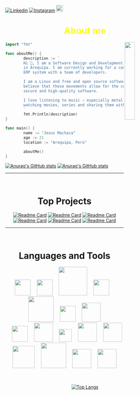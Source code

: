 [![Linkedin](https://img.shields.io/badge/-LinkedIn-blue?style=flat&logo=Linkedin&logoColor=white)](https://www.linkedin.com/in/jesus-g-machaca-136119276/)
[![Instagram](https://img.shields.io/badge/-Instagram-c13584?style=flat&labelColor=c13584&logo=instagram&logoColor=white)](https://www.instagram.com/gonza_machaca)
[<img src="https://img.shields.io/github/followers/jsusmachaca?label=follow&style=social" height="22" title="Follow me" />](https://github.com/jsusmachaca) 

<h1 align="center" style="color: yellow"><pan>About me </span></h1>

<img align="right" src="https://media.tenor.com/500rWqut3sMAAAAj/party-gopher.gif" width="25%">

```go
import "fmt"

func aboutMe() {
        description := `
        Hi 👋, I am a Software Design and Development student at Tecsup
        in Arequipa. I am currently working for a company developing an
        ERP system with a team of developers.

        I am a Linux and free and open source software enthusiast; I firmly
        believe that these movements allow for the construction of more
        secure and high-quality software.

        I love listening to music 🎶 especially metal 🤟, I also love
        watching movies, series and sharing them with my family.
        `
        fmt.Println(description)
}

func main() {
        name := "Jesus Machaca"
        age := 21
        location := "Arequipa, Perú"

        aboutMe()
}

```

[![Anurag's GitHub stats](https://github-readme-stats.vercel.app/api?username=jsusmachaca)](https://github.com/anuraghazra/github-readme-stats)
[![Anurag's GitHub stats](https://github-readme-stats.vercel.app/api?username=jsusmachaca)](https://github.com/anuraghazra/github-readme-stats)

---

</br>
<h1 align="center">Top ​​Projects</h1>
<div align="center">
  
[![Readme Card](https://github-readme-stats.vercel.app/api/pin/?username=jsusmachaca&repo=takanakuq-kuna&theme=tokyonight)](https://github.com/jsusmachaca/takanakuq-kuna)
[![Readme Card](https://github-readme-stats.vercel.app/api/pin/?username=jsusmachaca&repo=takanakuq-kuna-mobile&theme=tokyonight)](https://github.com/jsusmachaca/takanakuq-kuna-mobile)
[![Readme Card](https://github-readme-stats.vercel.app/api/pin/?username=jsusmachaca&repo=qtheme&theme=tokyonight)](https://github.com/jsusmachaca/qtheme)
[![Readme Card](https://github-readme-stats.vercel.app/api/pin/?username=jsusmachaca&repo=wireconf&theme=tokyonight)](https://github.com/jsusmachaca/wireconf)
[![Readme Card](https://github-readme-stats.vercel.app/api/pin/?username=jsusmachaca&repo=tiksup&theme=tokyonight)](https://github.com/jsusmachaca/tiksup)
[![Readme Card](https://github-readme-stats.vercel.app/api/pin/?username=jsusmachaca&repo=fileserver&theme=tokyonight)](https://github.com/jsusmachaca/fileserver)

</div>

---

</br>
<h1 align="center">Languages ​​and Tools</h1>
<div align="center">
    <!-- first row -->
    <div aling="center">
        <img src="https://github.com/JsasMachaca/JsasMachaca/assets/118281223/e750ca60-d219-40ae-9223-a03ce42259f7" width="50px">
        <span src="..." width="60px">&nbsp;&nbsp;&nbsp;</span src="..." width="60px">
        <img src="https://github.com/JsasMachaca/JsasMachaca/assets/118281223/3564c78f-8d49-49bc-bce0-ce54b071cf55" width="50px">
        <span src="..." width="60px">&nbsp;&nbsp;&nbsp;</span src="..." width="60px">
        <img src="https://github.com/user-attachments/assets/07167fc4-cb8f-4edc-9ad4-804df3ecbb04" width="90px">
        <span src="..." width="60px">&nbsp;&nbsp;&nbsp;</span src="..." width="60px">
        <img src="https://github.com/user-attachments/assets/f3b4be9d-f760-46f7-b0cc-ee539aa44594" width="50px">
        <span src="..." width="60px">&nbsp;&nbsp;&nbsp;</span src="..." width="60px">
        <img src="https://d1zviajkun9gxg.cloudfront.net/user/prod/2020/01/05/fastpages-892f9602-fc52-42e6-9e81-2ea8f1477f89.png" width="80px">
        <span src="..." width="60px">&nbsp;&nbsp;&nbsp;</span src="..." width="60px">
        <img src="https://github.com/user-attachments/assets/c0ec0c49-94cb-43d7-aec1-a920c73121ce" width="50px">
        <span src="..." width="60px">&nbsp;&nbsp;&nbsp;</span src="..." width="60px">
        <img src="https://github.com/user-attachments/assets/90be0ebc-1a17-4c38-ac52-07ce19b9b124" width="60px">
    </div>
    <!-- second row -->
    <div>
        <span src="..." width="60px">&nbsp;&nbsp;&nbsp;</span src="..." width="60px">
        <img src="https://github.com/JsasMachaca/JsasMachaca/assets/118281223/5da42dba-02da-4e14-a498-56899d8ac130" width="50px">
        <span src="..." width="60px">&nbsp;&nbsp;&nbsp;</span src="..." width="60px">
        <img src="https://github.com/user-attachments/assets/2f99c7a1-b57f-4fde-b4a7-63b45ddfce90" width="60px">
        <span src="..." width="60px">&nbsp;&nbsp;&nbsp;</span src="..." width="60px">
        <img src="https://github.com/user-attachments/assets/b0acfc35-1553-4d82-8436-940e1c4453d7" width="40px">
        <span src="..." width="60px">&nbsp;&nbsp;&nbsp;</span src="..." width="60px">
        <img src="https://github.com/user-attachments/assets/0a104ea0-04af-4fc6-9b6b-e5c33804613c" width="60px">
        <span src="..." width="60px">&nbsp;&nbsp;&nbsp;</span src="..." width="60px">      
        <img src="https://github.com/user-attachments/assets/29142760-8e4d-45c9-9509-36784a5e8026" width="60px">
    </div>
    <!-- first row -->
    <div>
        <img src="https://github.com/JsasMachaca/JsasMachaca/assets/118281223/d74a536d-5b51-4bc8-80ab-058451a46e89" width="70px">
        <span src="..." width="60px">&nbsp;&nbsp;&nbsp;</span src="..." width="60px">
        <img src="https://github.com/user-attachments/assets/fc46a101-a370-4359-917d-2715cea0c923" width="80px">
        <span src="..." width="60px">&nbsp;&nbsp;&nbsp;</span src="..." width="60px">
        <img src="https://github.com/user-attachments/assets/11336412-cf68-41db-bbc3-09b8ec8b77fb" width="60px">
        <span src="..." width="60px">&nbsp;&nbsp;&nbsp;</span src="..." width="60px">
        <img src="https://github.com/user-attachments/assets/98cdbb15-4e6d-4d38-850d-c5495848d81f" width="60px">
    </div>
</div>

</br>
</br>

<div align="center">

[![Top Langs](https://github-readme-stats.vercel.app/api/top-langs/?username=jsusmachaca&theme=tokyonight)](https://github.com/anuraghazra/github-readme-stats)

</div>
